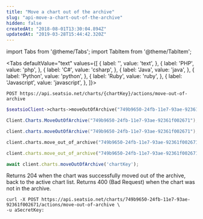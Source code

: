 ```yaml
---
title: "Move a chart out of the archive"
slug: "api-move-a-chart-out-of-the-archive"
hidden: false
createdAt: "2018-08-01T13:30:04.894Z"
updatedAt: "2019-03-28T15:44:42.320Z"
---
```


import Tabs from '@theme/Tabs';
import TabItem from '@theme/TabItem';



<Tabs 
  defaultValue="text"
  values={[
{ label: '', value: 'text', },
{ label: 'PHP', value: 'php', },
{ label: 'C#', value: 'csharp', },
{ label: 'Java', value: 'java', },
{ label: 'Python', value: 'python', },
{ label: 'Ruby', value: 'ruby', },
{ label: 'Javascript', value: 'javascript', },
]}>
<TabItem value='text'>

```text
POST https://api.seatsio.net/charts/{chartKey}/actions/move-out-of-archive
```

</TabItem>
<TabItem value='php'>

```php
$seatsioClient->charts->moveOutOfArchive("749b9650-24fb-11e7-93ae-92361f002671");
```

</TabItem>
<TabItem value='csharp'>

```csharp
Client.Charts.MoveOutOfArchive("749b9650-24fb-11e7-93ae-92361f002671");
```

</TabItem>
<TabItem value='java'>

```java
client.charts.moveOutOfArchive("749b9650-24fb-11e7-93ae-92361f002671");
```

</TabItem>
<TabItem value='python'>

```python
client.charts.move_out_of_archive("749b9650-24fb-11e7-93ae-92361f002671")
```

</TabItem>
<TabItem value='ruby'>

```ruby
client.charts.move_out_of_archive("749b9650-24fb-11e7-93ae-92361f002671")
```

</TabItem>
<TabItem value='javascript'>

```javascript
await client.charts.moveOutOfArchive('chartKey');
```

</TabItem>
</Tabs>


Returns 204 when the chart was successfully moved out of the archive, back to the active chart list. 
Returns 400 (Bad Request) when the chart was not in the archive.
```text
curl -X POST https://api.seatsio.net/charts/749b9650-24fb-11e7-93ae-92361f002671/actions/move-out-of-archive \
-u aSecretKey:
```
